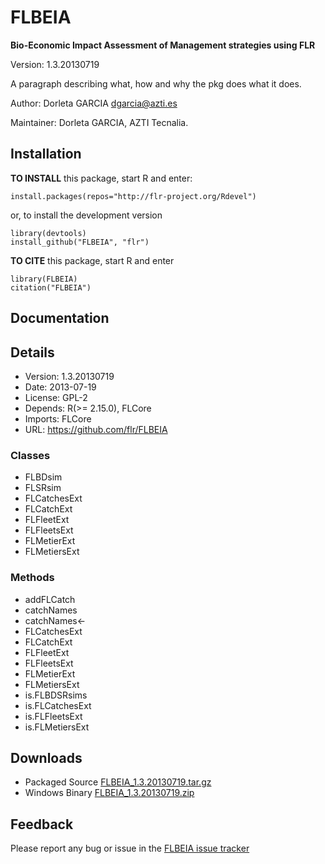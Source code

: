 # FLBEIA

**Bio-Economic Impact Assessment of Management strategies using FLR**

Version: 1.3.20130719

A paragraph describing what, how and why the pkg does what it does.

Author: Dorleta GARCIA <dgarcia@azti.es>

Maintainer: Dorleta GARCIA, AZTI Tecnalia.


## Installation

**TO INSTALL** this package, start R and enter:

	install.packages(repos="http://flr-project.org/Rdevel")

or, to install the development version

	library(devtools)
	install_github("FLBEIA", "flr")

**TO CITE** this package, start R and enter

	library(FLBEIA)
	citation("FLBEIA")

## Documentation

## Details

- Version: 1.3.20130719
- Date: 2013-07-19
- License: GPL-2
- Depends: R(>= 2.15.0), FLCore
- Imports: FLCore
- URL: <https://github.com/flr/FLBEIA>

### Classes
  - FLBDsim
  - FLSRsim
  - FLCatchesExt
  - FLCatchExt
  - FLFleetExt
  - FLFleetsExt
  - FLMetierExt
  - FLMetiersExt


### Methods
  - addFLCatch
  - catchNames
  - catchNames<-
  - FLCatchesExt
  - FLCatchExt
  - FLFleetExt
  - FLFleetsExt
  - FLMetierExt
  - FLMetiersExt
  - is.FLBDSRsims
  - is.FLCatchesExt
  - is.FLFleetsExt
  - is.FLMetiersExt

## Downloads
- Packaged Source [FLBEIA_1.3.20130719.tar.gz](http://flr-project.org/Rdevel/src/contrib/FLBEIA_1.3.20130719.tar.gz)
- Windows Binary [FLBEIA_1.3.20130719.zip](http://flr-project.org/Rdevel/bin/windows/contrib/3.0/FLBEIA_1.3.20130719.zip)

## Feedback
Please report any bug or issue in the [FLBEIA issue tracker](https://github.com/flr/FLBEIA/issues)
